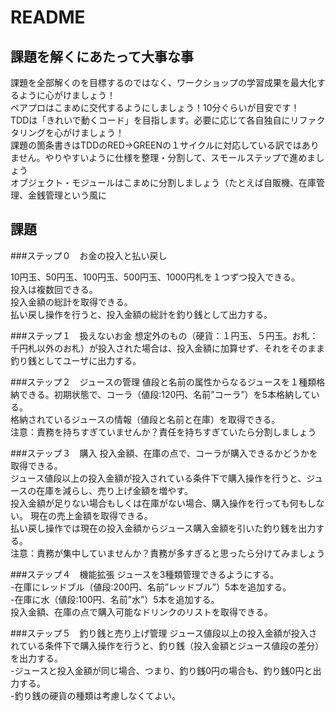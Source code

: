 # README

## 課題を解くにあたって大事な事
課題を全部解くのを目標するのではなく、ワークショップの学習成果を最大化するように心がけましょう！  
ペアプロはこまめに交代するようにしましょう！10分ぐらいが目安です！  
TDDは「きれいで動くコード」を目指します。必要に応じて各自独自にリファクタリングを心がけましょう！  
課題の箇条書きはTDDのRED->GREENの１サイクルに対応している訳ではありません。やりやすいように仕様を整理・分割して、スモールステップで進めましょう  
オブジェクト・モジュールはこまめに分割しましょう（たとえば自販機、在庫管理、金銭管理という風に  


## 課題

###ステップ０　お金の投入と払い戻し

10円玉、50円玉、100円玉、500円玉、1000円札を１つずつ投入できる。  
投入は複数回できる。  
投入金額の総計を取得できる。  
払い戻し操作を行うと、投入金額の総計を釣り銭として出力する。  

###ステップ１　扱えないお金
想定外のもの（硬貨：１円玉、５円玉。お札：千円札以外のお札）が投入された場合は、投入金額に加算せず、それをそのまま釣り銭としてユーザに出力する。

###ステップ２　ジュースの管理
値段と名前の属性からなるジュースを１種類格納できる。初期状態で、コーラ（値段:120円、名前”コーラ”）を5本格納している。  
格納されているジュースの情報（値段と名前と在庫）を取得できる。  
注意：責務を持ちすぎていませんか？責任を持ちすぎていたら分割しましょう  

###ステップ３　購入
投入金額、在庫の点で、コーラが購入できるかどうかを取得できる。  
ジュース値段以上の投入金額が投入されている条件下で購入操作を行うと、ジュースの在庫を減らし、売り上げ金額を増やす。  
投入金額が足りない場合もしくは在庫がない場合、購入操作を行っても何もしない。
現在の売上金額を取得できる。  
払い戻し操作では現在の投入金額からジュース購入金額を引いた釣り銭を出力する。  
注意：責務が集中していませんか？責務が多すぎると思ったら分けてみましょう  

###ステップ４　機能拡張
ジュースを3種類管理できるようにする。  
-在庫にレッドブル（値段:200円、名前”レッドブル”）5本を追加する。  
-在庫に水（値段:100円、名前”水”）5本を追加する。  
投入金額、在庫の点で購入可能なドリンクのリストを取得できる。  

###ステップ５　釣り銭と売り上げ管理
ジュース値段以上の投入金額が投入されている条件下で購入操作を行うと、釣り銭（投入金額とジュース値段の差分）を出力する。  
-ジュースと投入金額が同じ場合、つまり、釣り銭0円の場合も、釣り銭0円と出力する。  
-釣り銭の硬貨の種類は考慮しなくてよい。  

